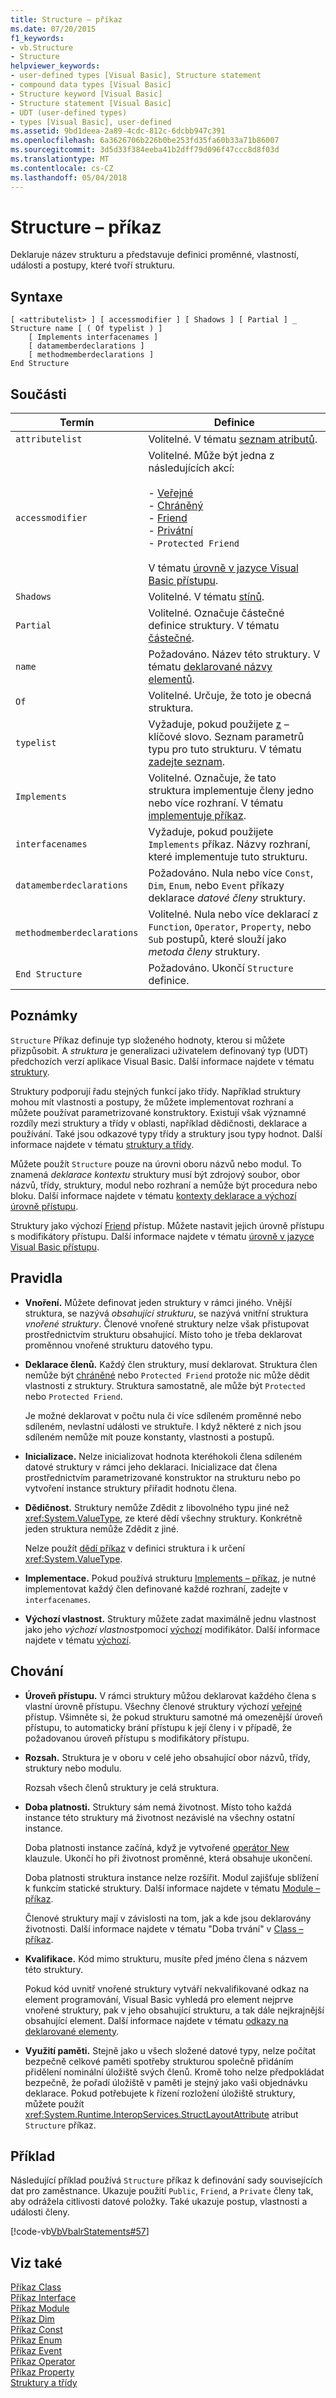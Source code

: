 ```yaml
---
title: Structure – příkaz
ms.date: 07/20/2015
f1_keywords:
- vb.Structure
- Structure
helpviewer_keywords:
- user-defined types [Visual Basic], Structure statement
- compound data types [Visual Basic]
- Structure keyword [Visual Basic]
- Structure statement [Visual Basic]
- UDT (user-defined types)
- types [Visual Basic], user-defined
ms.assetid: 9bd1deea-2a89-4cdc-812c-6dcbb947c391
ms.openlocfilehash: 6a3626706b226b0be253fd35fa60b33a71b86007
ms.sourcegitcommit: 3d5d33f384eeba41b2dff79d096f47ccc8d8f03d
ms.translationtype: MT
ms.contentlocale: cs-CZ
ms.lasthandoff: 05/04/2018
---
```

# <a name="structure-statement"></a>Structure – příkaz
Deklaruje název strukturu a představuje definici proměnné, vlastností, události a postupy, které tvoří strukturu.  
  
## <a name="syntax"></a>Syntaxe  
  
```  
[ <attributelist> ] [ accessmodifier ] [ Shadows ] [ Partial ] _  
Structure name [ ( Of typelist ) ]  
    [ Implements interfacenames ]  
    [ datamemberdeclarations ]  
    [ methodmemberdeclarations ]  
End Structure  
```  
  
## <a name="parts"></a>Součásti  
  
|Termín|Definice|  
|---|---|  
|`attributelist`|Volitelné. V tématu [seznam atributů](../../../visual-basic/language-reference/statements/attribute-list.md).|  
|`accessmodifier`|Volitelné. Může být jedna z následujících akcí:<br /><br /> -   [Veřejné](../../../visual-basic/language-reference/modifiers/public.md)<br />-   [Chráněný](../../../visual-basic/language-reference/modifiers/protected.md)<br />-   [Friend](../../../visual-basic/language-reference/modifiers/friend.md)<br />-   [Privátní](../../../visual-basic/language-reference/modifiers/private.md)<br />-   `Protected Friend`<br /><br /> V tématu [úrovně v jazyce Visual Basic přístupu](../../../visual-basic/programming-guide/language-features/declared-elements/access-levels.md).|  
|`Shadows`|Volitelné. V tématu [stínů](../../../visual-basic/language-reference/modifiers/shadows.md).|  
|`Partial`|Volitelné. Označuje částečné definice struktury. V tématu [částečné](../../../visual-basic/language-reference/modifiers/partial.md).|  
|`name`|Požadováno. Název této struktury. V tématu [deklarované názvy elementů](../../../visual-basic/programming-guide/language-features/declared-elements/declared-element-names.md).|  
|`Of`|Volitelné. Určuje, že toto je obecná struktura.|  
|`typelist`|Vyžaduje, pokud použijete [z](../../../visual-basic/language-reference/statements/of-clause.md) – klíčové slovo. Seznam parametrů typu pro tuto strukturu. V tématu [zadejte seznam](../../../visual-basic/language-reference/statements/type-list.md).|  
|`Implements`|Volitelné. Označuje, že tato struktura implementuje členy jedno nebo více rozhraní. V tématu [implementuje příkaz](../../../visual-basic/language-reference/statements/implements-statement.md).|  
|`interfacenames`|Vyžaduje, pokud použijete `Implements` příkaz. Názvy rozhraní, které implementuje tuto strukturu.|  
|`datamemberdeclarations`|Požadováno. Nula nebo více `Const`, `Dim`, `Enum`, nebo `Event` příkazy deklarace *datové členy* struktury.|  
|`methodmemberdeclarations`|Volitelné. Nula nebo více deklarací z `Function`, `Operator`, `Property`, nebo `Sub` postupů, které slouží jako *metoda členy* struktury.|  
|`End Structure`|Požadováno. Ukončí `Structure` definice.|  
  
## <a name="remarks"></a>Poznámky  
 `Structure` Příkaz definuje typ složeného hodnoty, kterou si můžete přizpůsobit. A *struktura* je generalizaci uživatelem definovaný typ (UDT) předchozích verzí aplikace Visual Basic. Další informace najdete v tématu [struktury](../../../visual-basic/programming-guide/language-features/data-types/structures.md).  
  
 Struktury podporují řadu stejných funkcí jako třídy. Například struktury mohou mít vlastnosti a postupy, že můžete implementovat rozhraní a můžete používat parametrizované konstruktory. Existují však významné rozdíly mezi struktury a třídy v oblasti, například dědičnosti, deklarace a používání. Také jsou odkazové typy třídy a struktury jsou typy hodnot. Další informace najdete v tématu [struktury a třídy](../../../visual-basic/programming-guide/language-features/data-types/structures-and-classes.md).  
  
 Můžete použít `Structure` pouze na úrovni oboru názvů nebo modul. To znamená *deklarace kontextu* struktury musí být zdrojový soubor, obor názvů, třídy, struktury, modul nebo rozhraní a nemůže být procedura nebo bloku. Další informace najdete v tématu [kontexty deklarace a výchozí úrovně přístupu](../../../visual-basic/language-reference/statements/declaration-contexts-and-default-access-levels.md).  
  
 Struktury jako výchozí [Friend](../../../visual-basic/language-reference/modifiers/friend.md) přístup. Můžete nastavit jejich úrovně přístupu s modifikátory přístupu. Další informace najdete v tématu [úrovně v jazyce Visual Basic přístupu](../../../visual-basic/programming-guide/language-features/declared-elements/access-levels.md).  
  
## <a name="rules"></a>Pravidla  
  
-   **Vnoření.** Můžete definovat jeden struktury v rámci jiného. Vnější struktura, se nazývá *obsahující strukturu*, se nazývá vnitřní struktura *vnořené struktury*. Členové vnořené struktury nelze však přistupovat prostřednictvím strukturu obsahující. Místo toho je třeba deklarovat proměnnou vnořené strukturu datového typu.  
  
-   **Deklarace členů.** Každý člen struktury, musí deklarovat. Struktura člen nemůže být [chráněné](../../../visual-basic/language-reference/modifiers/protected.md) nebo `Protected Friend` protože nic může dědit vlastnosti z struktury. Struktura samostatně, ale může být `Protected` nebo `Protected Friend`.  
  
     Je možné deklarovat v počtu nula či více sdíleném proměnné nebo sdíleném, nevlastní události ve struktuře. I když některé z nich jsou sdíleném nemůže mít pouze konstanty, vlastnosti a postupů.  
  
-   **Inicializace.** Nelze inicializovat hodnota kteréhokoli člena sdíleném datové struktury v rámci jeho deklaraci. Inicializace dat člena prostřednictvím parametrizované konstruktor na strukturu nebo po vytvoření instance struktury přiřadit hodnotu člena.  
  
-   **Dědičnost.** Struktury nemůže Zdědit z libovolného typu jiné než <xref:System.ValueType>, ze které dědí všechny struktury. Konkrétně jeden struktura nemůže Zdědit z jiné.  
  
     Nelze použít [dědí příkaz](../../../visual-basic/language-reference/statements/inherits-statement.md) v definici struktura i k určení <xref:System.ValueType>.  
  
-   **Implementace.** Pokud používá strukturu [Implements – příkaz](../../../visual-basic/language-reference/statements/implements-statement.md), je nutné implementovat každý člen definované každé rozhraní, zadejte v `interfacenames`.  
  
-   **Výchozí vlastnost.** Struktury můžete zadat maximálně jednu vlastnost jako jeho *výchozí vlastnost*pomocí [výchozí](../../../visual-basic/language-reference/modifiers/default.md) modifikátor. Další informace najdete v tématu [výchozí](../../../visual-basic/language-reference/modifiers/default.md).  
  
## <a name="behavior"></a>Chování  
  
-   **Úroveň přístupu.** V rámci struktury můžou deklarovat každého člena s vlastní úrovně přístupu. Všechny členové struktury výchozí [veřejné](../../../visual-basic/language-reference/modifiers/public.md) přístup. Všimněte si, že pokud strukturu samotné má omezenější úroveň přístupu, to automaticky brání přístupu k její členy i v případě, že požadovanou úroveň přístupu s modifikátory přístupu.  
  
-   **Rozsah.** Struktura je v oboru v celé jeho obsahující obor názvů, třídy, struktury nebo modulu.  
  
     Rozsah všech členů struktury je celá struktura.  
  
-   **Doba platnosti.** Struktury sám nemá životnost. Místo toho každá instance této struktury má životnost nezávislé na všechny ostatní instance.  
  
     Doba platnosti instance začíná, když je vytvořené [operátor New](../../../visual-basic/language-reference/operators/new-operator.md) klauzule. Ukončí ho při životnost proměnné, která obsahuje ukončení.  
  
     Doba platnosti struktura instance nelze rozšířit. Modul zajišťuje sblížení k funkcím statické struktury. Další informace najdete v tématu [Module – příkaz](../../../visual-basic/language-reference/statements/module-statement.md).  
  
     Členové struktury mají v závislosti na tom, jak a kde jsou deklarovány životnosti. Další informace najdete v tématu "Doba trvání" v [Class – příkaz](../../../visual-basic/language-reference/statements/class-statement.md).  
  
-   **Kvalifikace.** Kód mimo strukturu, musíte před jméno člena s názvem této struktury.  
  
     Pokud kód uvnitř vnořené struktury vytváří nekvalifikované odkaz na element programování, Visual Basic vyhledá pro element nejprve vnořené struktury, pak v jeho obsahující strukturu, a tak dále nejkrajnější obsahující element. Další informace najdete v tématu [odkazy na deklarované elementy](../../../visual-basic/programming-guide/language-features/declared-elements/references-to-declared-elements.md).  
  
-   **Využití paměti.** Stejně jako u všech složené datové typy, nelze počítat bezpečně celkové paměti spotřeby strukturou společně přidáním přidělení nominální úložiště svých členů. Kromě toho nelze předpokládat bezpečně, že pořadí úložiště v paměti je stejný jako vaši objednávku deklarace. Pokud potřebujete k řízení rozložení úložiště struktury, můžete použít <xref:System.Runtime.InteropServices.StructLayoutAttribute> atribut `Structure` příkaz.  
  
## <a name="example"></a>Příklad  
 Následující příklad používá `Structure` příkaz k definování sady souvisejících dat pro zaměstnance. Ukazuje použití `Public`, `Friend`, a `Private` členy tak, aby odrážela citlivosti datové položky. Také ukazuje postup, vlastnosti a události členy.  
  
 [!code-vb[VbVbalrStatements#57](../../../visual-basic/language-reference/error-messages/codesnippet/VisualBasic/structure-statement_1.vb)]  
  
## <a name="see-also"></a>Viz také  
 [Příkaz Class](../../../visual-basic/language-reference/statements/class-statement.md)  
 [Příkaz Interface](../../../visual-basic/language-reference/statements/interface-statement.md)  
 [Příkaz Module](../../../visual-basic/language-reference/statements/module-statement.md)  
 [Příkaz Dim](../../../visual-basic/language-reference/statements/dim-statement.md)  
 [Příkaz Const](../../../visual-basic/language-reference/statements/const-statement.md)  
 [Příkaz Enum](../../../visual-basic/language-reference/statements/enum-statement.md)  
 [Příkaz Event](../../../visual-basic/language-reference/statements/event-statement.md)  
 [Příkaz Operator](../../../visual-basic/language-reference/statements/operator-statement.md)  
 [Příkaz Property](../../../visual-basic/language-reference/statements/property-statement.md)  
 [Struktury a třídy](../../../visual-basic/programming-guide/language-features/data-types/structures-and-classes.md)
